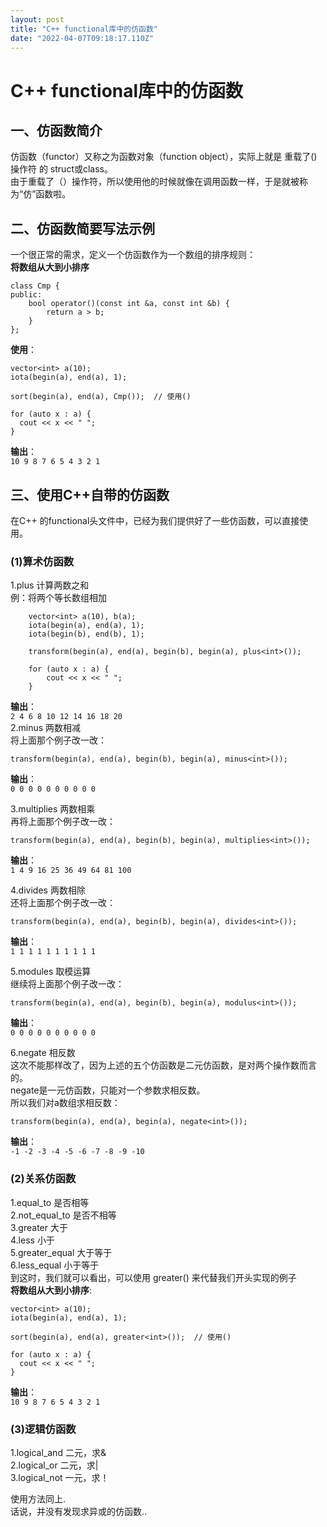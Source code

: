 ```yaml
---
layout: post
title: "C++ functional库中的仿函数"
date: "2022-04-07T09:18:17.110Z"
---
```

C++ functional库中的仿函数
====================

一、仿函数简介
-------

仿函数（functor）又称之为函数对象（function object），实际上就是 重载了()操作符 的 struct或class。  
由于重载了（）操作符，所以使用他的时候就像在调用函数一样，于是就被称为“仿”函数啦。

二、仿函数简要写法示例
-----------

一个很正常的需求，定义一个仿函数作为一个数组的排序规则：  
**将数组从大到小排序**

    class Cmp {
    public:
        bool operator()(const int &a, const int &b) {
            return a > b;
        }
    };
    

**使用**：

    vector<int> a(10);
    iota(begin(a), end(a), 1);
    
    sort(begin(a), end(a), Cmp());  // 使用()
    
    for (auto x : a) {
      cout << x << " ";
    }
    

**输出**：  
`10 9 8 7 6 5 4 3 2 1`

三、使用C++自带的仿函数
-------------

在C++ 的functional头文件中，已经为我们提供好了一些仿函数，可以直接使用。

### (1)算术仿函数

1.plus 计算两数之和  
例：将两个等长数组相加

        vector<int> a(10), b(a);
        iota(begin(a), end(a), 1);
        iota(begin(b), end(b), 1);
    
        transform(begin(a), end(a), begin(b), begin(a), plus<int>());
    
        for (auto x : a) {
            cout << x << " ";
        }
    

**输出**：  
`2 4 6 8 10 12 14 16 18 20`  
2.minus 两数相减  
将上面那个例子改一改：

    transform(begin(a), end(a), begin(b), begin(a), minus<int>());
    

**输出**：  
`0 0 0 0 0 0 0 0 0 0`

3.multiplies 两数相乘  
再将上面那个例子改一改：

    transform(begin(a), end(a), begin(b), begin(a), multiplies<int>());
    

**输出**：  
`1 4 9 16 25 36 49 64 81 100`

4.divides 两数相除  
还将上面那个例子改一改：

    transform(begin(a), end(a), begin(b), begin(a), divides<int>());
    

**输出**：  
`1 1 1 1 1 1 1 1 1 1`

5.modules 取模运算  
继续将上面那个例子改一改：

    transform(begin(a), end(a), begin(b), begin(a), modulus<int>());
    

**输出**：  
`0 0 0 0 0 0 0 0 0 0`

6.negate 相反数  
这次不能那样改了，因为上述的五个仿函数是二元仿函数，是对两个操作数而言的。  
negate是一元仿函数，只能对一个参数求相反数。  
所以我们对a数组求相反数：

    transform(begin(a), end(a), begin(a), negate<int>());
    

**输出**：  
`-1 -2 -3 -4 -5 -6 -7 -8 -9 -10`

### (2)关系仿函数

1.equal\_to 是否相等  
2.not\_equal\_to 是否不相等  
3.greater 大于  
4.less 小于  
5.greater\_equal 大于等于  
6.less\_equal 小于等于  
到这时，我们就可以看出，可以使用 greater() 来代替我们开头实现的例子  
**将数组从大到小排序**:

    vector<int> a(10);
    iota(begin(a), end(a), 1);
    
    sort(begin(a), end(a), greater<int>());  // 使用()
    
    for (auto x : a) {
      cout << x << " ";
    }
    

**输出**：  
`10 9 8 7 6 5 4 3 2 1`

### (3)逻辑仿函数

1.logical\_and 二元，求&  
2.logical\_or 二元，求|  
3.logical\_not 一元，求！

使用方法同上.  
话说，并没有发现求异或的仿函数..